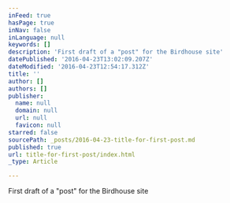 ```yaml
---
inFeed: true
hasPage: true
inNav: false
inLanguage: null
keywords: []
description: 'First draft of a "post" for the Birdhouse site'
datePublished: '2016-04-23T13:02:09.207Z'
dateModified: '2016-04-23T12:54:17.312Z'
title: ''
author: []
authors: []
publisher:
  name: null
  domain: null
  url: null
  favicon: null
starred: false
sourcePath: _posts/2016-04-23-title-for-first-post.md
published: true
url: title-for-first-post/index.html
_type: Article

---
```

First draft of a "post" for the Birdhouse site